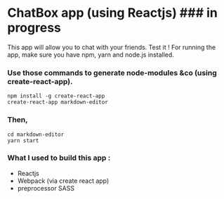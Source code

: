 # ChatBox app (using Reactjs) ### in progress


This app will allow you to chat with your friends. Test it !
For running the app, make sure you have npm, yarn and node.js installed.


### Use those commands to generate node-modules &co (using create-react-app).
```
npm install -g create-react-app
create-react-app markdown-editor
```
### Then,
```
cd markdown-editor
yarn start
```

### What I used to build this app :
* Reactjs
* Webpack (via create react app)
* preprocessor SASS